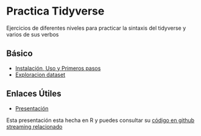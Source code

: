 # Practica Tidyverse

Ejercicios de diferentes niveles para practicar la sintaxis del tidyverse y varios de sus verbos

## Básico

- [Instalación, Uso y Primeros pasos](instalacion_uso.R)
- [Exploracion dataset](exploracion_dataset.R)



## Enlaces Útiles

- [Presentación](https://aprendr.github.io/PresentacionesAprendR/IntroduccionTidyverse.html#1)

Esta presentación esta hecha en R y puedes consultar su
[código en github](https://github.com/AprendR/PresentacionesAprendR/blob/master/IntroduccionTidyverse.Rmd)
[streaming relacionado](https://www.facebook.com/watch/?v=257281702254398)
